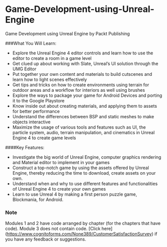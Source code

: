 # Game-Development-using-Unreal-Engine
Game Development using Unreal Engine by Packt Publishing

###What You Will Learn:
* Explore the Unreal Engine 4 editor controls and learn how to use the editor to create a room in a game level
* Get clued up about working with Slate, Unreal’s UI solution through the UMG Editor
* Put together your own content and materials to build cutscenes and learn how to light scenes effectively
* Get tips and tricks on how to create environments using terrain for outdoor areas and a workflow for interiors as well using brushes
* Explore the ways to package your game for Android Devices and porting it to the Google Playstore
* Know inside out about creating materials, and applying them to assets for better performance
* Understand the differences between BSP and static meshes to make objects interactive
* Maximize the usage of various tools and features such as UI, the particle system, audio, terrain manipulation, and cinematics in Unreal Engine 4 to create game levels


 ####Key Features:
* Investigate the big world of Unreal Engine, computer graphics rendering and Material editor to implement in your games
* Construct a top-notch game by using the assets offered by Unreal Engine, thereby reducing the time to download, create assets on your own.
* Understand when and why to use different features and functionalities of Unreal Engine 4 to create your own games
* Learn to use Unreal 4 by making a first person puzzle game, Blockmania, for Android.


### Note
 Modules 1 and 2 have code arranged by chapter (for the chapters that have code). Module 3 does not contain code. [Click here] (https://www.cognitoforms.com/None389/CustomerSatisfactionSurvey) if you have any feedback or suggestions.
